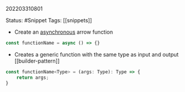 202203310801

Status: #Snippet
Tags: [[snippets]]

- Create an [asynchronous](async-await.md) arrow function
```typescript 
const functionName = async () => {}
```

- Creates a generic function with the same type as input and output [[builder-pattern]]
```typescript
const functionName<Type> = (args: Type): Type => {
	return args;
}
```


